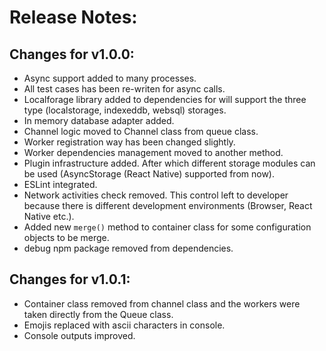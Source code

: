 # Release Notes:

## Changes for v1.0.0:

* Async support added to many processes.
* All test cases has been re-writen for async calls.
* Localforage library added to dependencies for will support the three type (localstorage, indexeddb, websql) storages.
* In memory database adapter added.
* Channel logic moved to Channel class from queue class.
* Worker registration way has been changed slightly.
* Worker dependencies management moved to another method.
* Plugin infrastructure added. After which different storage modules can be used (AsyncStorage (React Native) supported from now).
* ESLint integrated.
* Network activities check removed. This control left to developer because there is different development environments (Browser, React Native etc.).
* Added new `merge()` method to container class for some configuration objects to be merge.
* debug npm package removed from dependencies.

## Changes for v1.0.1:

* Container class removed from channel class and the workers were taken directly from the Queue class.
* Emojis replaced with ascii characters in console.
* Console outputs improved.
